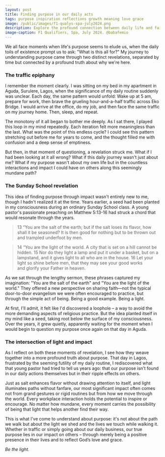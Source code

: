 ```yaml
---
layout: post
title: Finding purpose in our daily acts
tags: purpose inspiration reflections growth meaning love grace
image: /public/images/f1-qualys-spa-july2024.png
description: Explore the profound connection between daily life and faith in uncovering purpose. This blog reflects on how seemingly mundane routines can hold divine significance. Discover the power of small actions to inspire, uplift, and guide others spiritually. Learn how to be a light that leads hearts closer to God.
image-caption: F1 Qualifiers, Spa, July 2024. @babafemio
---
```


We all face moments when life's purpose seems to elude us, when the daily toils of existence prompt us to ask: "What is this all for?" My journey to understanding purpose came through two distinct revelations, separated by time but connected by a profound truth about why we're here.

<!--more-->

### The traffic epiphany
I remember the moment clearly. I was sitting on my bed in my apartment in Aguda, Surulere, Lagos, when the significance of my daily routine suddenly was unclear. Each day, the same pattern would unfold: Wake up at 5 am, prepare for work, then brave the grueling hour-and-a-half traffic across Eko Bridge. I would arrive at the office, do my job, and then face the same traffic on my journey home. Then, sleep, and repeat.

The monotony of it all began to bother me deeply. As I sat there, I played this loop in my mind repeatedly. Each iteration felt more meaningless than the last. What was the point of this endless cycle? I could see this pattern stretching out before me for years to come, and the thought filled me with confusion and a deep sense of emptiness.

But then, in that moment of questioning, a revelation struck me. What if I had been looking at it all wrong? What if this daily journey wasn't just about me? What if my purpose wasn't about my own life but in the countless interactions and impact I could have on others along this seemingly mundane path?

### The Sunday School revelation
This idea of finding purpose through impact wasn't entirely new to me, though I hadn't realized it at the time. Years earlier, a seed had been planted in my consciousness during an ordinary Sunday School class. A young pastor's passionate preaching on Matthew 5:13-16 had struck a chord that would resonate through the years.

>13 “You are the salt of the earth; but if the salt loses its flavor, how shall it be seasoned? It is then good for nothing but to be thrown out and trampled underfoot by men.

>14 “You are the light of the world. A city that is set on a hill cannot be hidden. 15 Nor do they light a lamp and put it under a basket, but on a lampstand, and it gives light to all who are in the house. 16 Let your light so shine before men, that they may see your good works and glorify your Father in heaven.


As we sat through the lengthy sermon, these phrases captured my imagination: "You are the salt of the earth" and "You are the light of the world." They offered a new perspective on sharing faith—not the typical door-to-door evangelism we were often encouraged to practice, but through the simple act of being. Being a good example. Being a light.

At first, I'll admit, it felt like I'd discovered a loophole – a way to avoid the more demanding aspects of religious practice. But the idea planted itself in my mind like a seed, taking root below the surface of my consciousness. Over the years, it grew quietly, apparently waiting for the moment when I would begin to question my purpose once again on that day in Aguda.


### The intersection of light and impact
As I reflect on both these moments of revelation, I see how they weave together into a more profound truth about purpose. That day in Lagos, frustrated by the seeming futility of my daily routine, I rediscovered what that young pastor had tried to tell us years ago: that our purpose isn't found in our daily actions themselves but in their ripple effects on others.

Just as salt enhances flavor without drawing attention to itself, and light illuminates paths without fanfare, our most significant impact often comes not from grand gestures or rigid routines but from how we move through the world. Every workplace interaction holds the potential to inspire or encourage. No matter how mundane, every moment carries the possibility of being that light that helps another find their way.

This is what I've come to understand about purpose: it's not about the path we walk but about the light we shed and the lives we touch while walking it. Whether in traffic or simply going about our daily business, our true purpose lies in our impact on others – through merely being a positive presence in their lives and to reflect God’s love and grace.

*Be the light.*